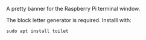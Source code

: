 A pretty banner for the Raspberry Pi terminal window.

The block letter generator is required. Installl with:
```
sudo apt install toilet
```

